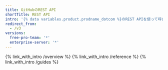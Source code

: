 ```yaml
---
title: GitHubのREST API
shortTitle: REST API
intro: '{% data variables.product.prodname_dotcom %}のREST APIを使って呼び出しを作成し、GitHubとインテグレートする必要があるデータを取得できます。'
redirect_from:
  - /v3
versions:
  free-pro-team: '*'
  enterprise-server: '*'
---
```


{% link_with_intro /overview %}
{% link_with_intro /reference %}
{% link_with_intro /guides %}
